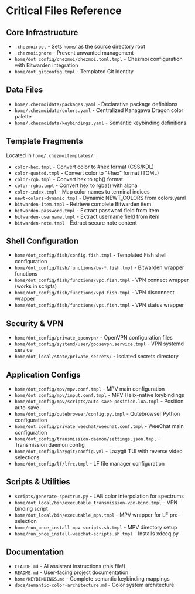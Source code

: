 # Critical Files Reference

## Core Infrastructure
- `.chezmoiroot` - Sets `home/` as the source directory root
- `.chezmoiignore` - Prevent unwanted management
- `home/dot_config/chezmoi/chezmoi.toml.tmpl` - Chezmoi configuration with Bitwarden integration
- `home/dot_gitconfig.tmpl` - Templated Git identity

## Data Files
- `home/.chezmoidata/packages.yaml` - Declarative package definitions
- `home/.chezmoidata/colors.yaml` - Centralized Kanagawa Dragon color palette
- `home/.chezmoidata/keybindings.yaml` - Semantic keybinding definitions

## Template Fragments
Located in `home/.chezmoitemplates/`:
- `color-hex.tmpl` - Convert color to #hex format (CSS/KDL)
- `color-quoted.tmpl` - Convert color to "#hex" format (TOML)
- `color-rgb.tmpl` - Convert hex to rgb() format
- `color-rgba.tmpl` - Convert hex to rgba() with alpha
- `color-index.tmpl` - Map color names to terminal indices
- `newt-colors-dynamic.tmpl` - Dynamic NEWT_COLORS from colors.yaml
- `bitwarden-item.tmpl` - Retrieve complete Bitwarden item
- `bitwarden-password.tmpl` - Extract password field from item
- `bitwarden-username.tmpl` - Extract username field from item
- `bitwarden-note.tmpl` - Extract secure note content

## Shell Configuration
- `home/dot_config/fish/config.fish.tmpl` - Templated Fish shell configuration
- `home/dot_config/fish/functions/bw-*.fish.tmpl` - Bitwarden wrapper functions
- `home/dot_config/fish/functions/vpc.fish.tmpl` - VPN connect wrapper (works in scripts)
- `home/dot_config/fish/functions/vpd.fish.tmpl` - VPN disconnect wrapper
- `home/dot_config/fish/functions/vps.fish.tmpl` - VPN status wrapper

## Security & VPN
- `home/dot_config/private_openvpn/` - OpenVPN configuration files
- `home/dot_config/systemd/user/goosevpn.service.tmpl` - VPN systemd service
- `home/dot_local/state/private_secrets/` - Isolated secrets directory

## Application Configs
- `home/dot_config/mpv/mpv.conf.tmpl` - MPV main configuration
- `home/dot_config/mpv/input.conf.tmpl` - MPV Helix-native keybindings
- `home/dot_config/mpv/scripts/auto-save-position.lua.tmpl` - Position auto-save
- `home/dot_config/qutebrowser/config.py.tmpl` - Qutebrowser Python configuration
- `home/dot_config/private_weechat/weechat.conf.tmpl` - WeeChat main configuration
- `home/dot_config/transmission-daemon/settings.json.tmpl` - Transmission daemon config
- `home/dot_config/lazygit/config.yml` - Lazygit TUI with reverse video selections
- `home/dot_config/lf/lfrc.tmpl` - LF file manager configuration

## Scripts & Utilities
- `scripts/generate-spectrum.py` - LAB color interpolation for spectrums
- `home/dot_local/bin/executable_transmission-vpn-bind.tmpl` - VPN binding script
- `home/dot_local/bin/executable_mpv.tmpl` - MPV wrapper for LF pre-selection
- `home/run_once_install-mpv-scripts.sh.tmpl` - MPV directory setup
- `home/run_once_install-weechat-scripts.sh.tmpl` - Installs xdccq.py

## Documentation
- `CLAUDE.md` - AI assistant instructions (this file!)
- `README.md` - User-facing project documentation
- `home/KEYBINDINGS.md` - Complete semantic keybinding mappings
- `docs/semantic-color-architecture.md` - Color system architecture